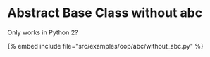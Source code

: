 # Abstract Base Class without abc


Only works in Python 2?

{% embed include file="src/examples/oop/abc/without_abc.py" %}


